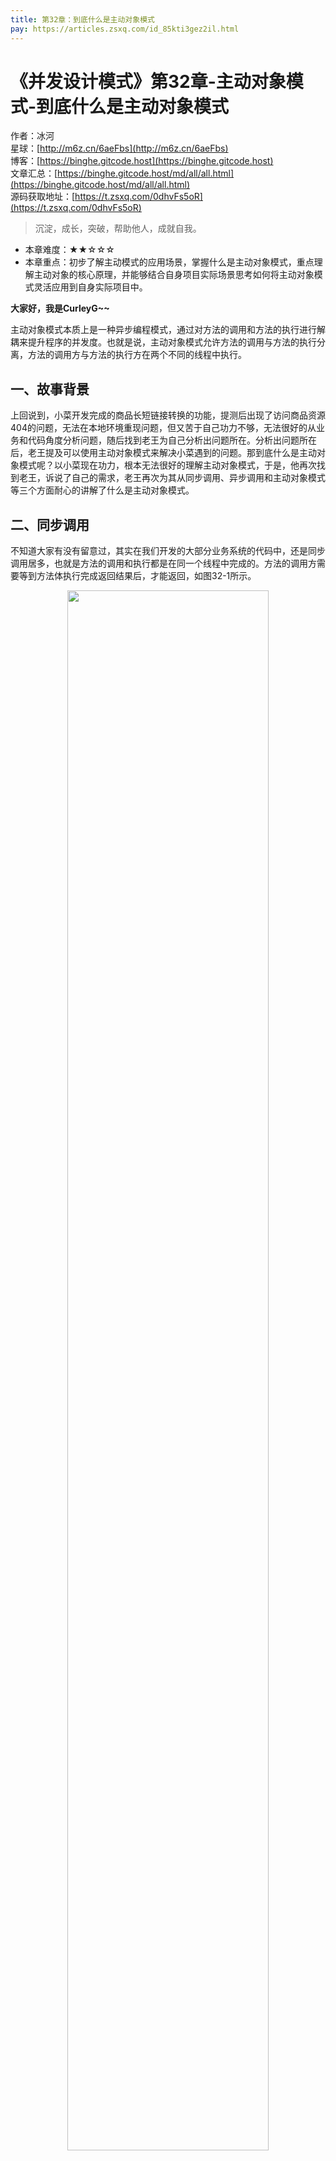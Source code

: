 ```yaml
---
title: 第32章：到底什么是主动对象模式
pay: https://articles.zsxq.com/id_85kti3gez2il.html
---
```


# 《并发设计模式》第32章-主动对象模式-到底什么是主动对象模式

作者：冰河
<br/>星球：[http://m6z.cn/6aeFbs](http://m6z.cn/6aeFbs)
<br/>博客：[https://binghe.gitcode.host](https://binghe.gitcode.host)
<br/>文章汇总：[https://binghe.gitcode.host/md/all/all.html](https://binghe.gitcode.host/md/all/all.html)
<br/>源码获取地址：[https://t.zsxq.com/0dhvFs5oR](https://t.zsxq.com/0dhvFs5oR)

> 沉淀，成长，突破，帮助他人，成就自我。

* 本章难度：★★☆☆☆
* 本章重点：初步了解主动模式的应用场景，掌握什么是主动对象模式，重点理解主动对象的核心原理，并能够结合自身项目实际场景思考如何将主动对象模式灵活应用到自身实际项目中。

**大家好，我是CurleyG~~**

主动对象模式本质上是一种异步编程模式，通过对方法的调用和方法的执行进行解耦来提升程序的并发度。也就是说，主动对象模式允许方法的调用与方法的执行分离，方法的调用方与方法的执行方在两个不同的线程中执行。

## 一、故事背景

上回说到，小菜开发完成的商品长短链接转换的功能，提测后出现了访问商品资源404的问题，无法在本地环境重现问题，但又苦于自己功力不够，无法很好的从业务和代码角度分析问题，随后找到老王为自己分析出问题所在。分析出问题所在后，老王提及可以使用主动对象模式来解决小菜遇到的问题。那到底什么是主动对象模式呢？以小菜现在功力，根本无法很好的理解主动对象模式，于是，他再次找到老王，诉说了自己的需求，老王再次为其从同步调用、异步调用和主动对象模式等三个方面耐心的讲解了什么是主动对象模式。

## 二、同步调用

不知道大家有没有留意过，其实在我们开发的大部分业务系统的代码中，还是同步调用居多，也就是方法的调用和执行都是在同一个线程中完成的。方法的调用方需要等到方法体执行完成返回结果后，才能返回，如图32-1所示。

<div align="center">
    <img src="https://binghe.gitcode.host/assets/images/core/concurrent/2023-10-19-001.png?raw=true" width="80%">
    <br/>
</div>

可以看到，在同步调用中，方法的调用方法调用方法时，会等到方法体的业务逻辑执行完毕，返回结果后，再返回。整个执行过程都是在同一个线程中执行的。

## 三、异步调用

异步调用是方法的调用方法调用方法后，不必等到方法的业务逻辑执行完毕，就立即返回，由后台的另一个线程执行方法体中的业务逻辑，如图32-2所示。

<div align="center">
    <img src="https://binghe.gitcode.host/assets/images/core/concurrent/2023-10-19-002.png?raw=true" width="80%">
    <br/>
</div>

可以看到，在异步调用中，方法的调用方法调用方法时，方法会将业务逻辑的执行发给某个工作线程，不会等到工作线程执行完毕就立即返回结果。

异步调用能够提升提升方法的吞吐量，但并未缩短方法中业务逻辑的执行时间。

## 四、主动对象模式类结构

主动对象模式又名Object Active模式，本质上就是一种异步调用模式，为了简化异步调用的复杂度，将方法的调用和执行进行了分离，使其处于不同的线程中。使用主动对象模式时，无论是否异步调用，对于方法的调用方来说，都是一样的。并且主动对象模式会包含六大组件，分别为Proxy、Future、MethodRequest、ActivationQueue、Scheduler和Servant，整体类图如图32-3所示。

## 查看全文

加入[冰河技术](http://m6z.cn/6aeFbs)知识星球，解锁完整技术文章与完整代码
